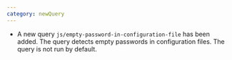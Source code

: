 ```yaml
---
category: newQuery
---
```

* A new query `js/empty-password-in-configuration-file` has been added. The query detects empty passwords in configuration files. The query is not run by default.
